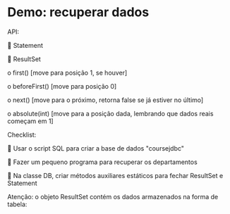 # Demo: recuperar dados

API:

 Statement

 ResultSet

o first() [move para posição 1, se houver]

o beforeFirst() [move para posição 0]

o next() [move para o próximo, retorna false se já estiver no último]

o absolute(int) [move para a posição dada, lembrando que dados reais começam em 1]


Checklist:

 Usar o script SQL para criar a base de dados "coursejdbc"

 Fazer um pequeno programa para recuperar os departamentos

 Na classe DB, criar métodos auxiliares estáticos para fechar ResultSet e Statement


Atenção: o objeto ResultSet contém os dados armazenados na forma de tabela:
